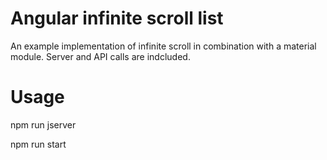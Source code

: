 # Angular infinite scroll list

An example implementation of infinite scroll in combination with a material module. Server and API calls are indcluded. 

# Usage
npm run jserver

npm run start

